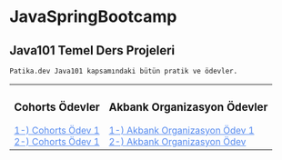 # JavaSpringBootcamp
## Java101 Temel Ders Projeleri
````
Patika.dev Java101 kapsamındaki bütün pratik ve ödevler.
````
<table><tr><td valign="top" >
<div >  
<h3>Cohorts Ödevler</h3>
<a href="https://github.com/AktanSN/Homework1" style="color:#5489ef;">1-) Cohorts Ödev 1</a>
<br><a href="https://github.com/AktanSN/JavaSpringBootcamp/tree/main/CohortsHomework2" style="color:#5489ef;">2-) Cohorts Ödev 1 </a>

</div>
</td><td valign="top" >


<div>  
<h3>Akbank Organizasyon Ödevler</h3>
<a href="https://github.com/AktanSN/JavaSpringBootcamp/tree/main/OrganizationHomework1" style="color:#5489ef;">1-) Akbank Organizasyon Ödev 1</a>
<br><a href="" style="color:#5489ef;">2-) Akbank Organizasyon Ödev </a>
</div>

</td></tr></table>  

